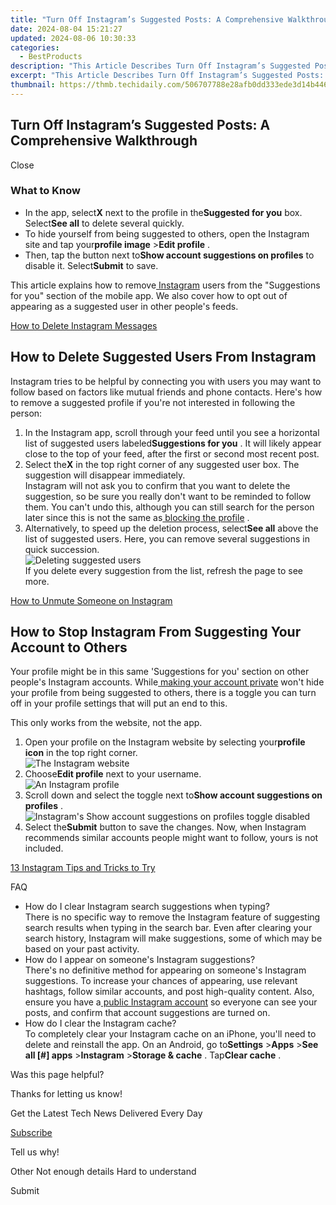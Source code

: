 ```yaml
---
title: "Turn Off Instagram’s Suggested Posts: A Comprehensive Walkthrough"
date: 2024-08-04 15:21:27
updated: 2024-08-06 10:30:33
categories:
  - BestProducts
description: "This Article Describes Turn Off Instagram’s Suggested Posts: A Comprehensive Walkthrough"
excerpt: "This Article Describes Turn Off Instagram’s Suggested Posts: A Comprehensive Walkthrough"
thumbnail: https://thmb.techidaily.com/506707788e28afb0dd333ede3d14b446e4802e54b3be096a7cd03abb7e8cbcbb.jpg
---
```


## Turn Off Instagram’s Suggested Posts: A Comprehensive Walkthrough

Close 

###  What to Know

* In the app, select**X** next to the profile in the**Suggested for you** box. Select**See all** to delete several quickly.
* To hide yourself from being suggested to others, open the Instagram site and tap your**profile image** \>**Edit profile** .
* Then, tap the button next to**Show account suggestions on profiles** to disable it. Select**Submit** to save.

 This article explains how to remove[ Instagram](https://www.lifewire.com/what-is-instagram-3486316) users from the "Suggestions for you" section of the mobile app. We also cover how to opt out of appearing as a suggested user in other people's feeds.

[ How to Delete Instagram Messages ](https://www.lifewire.com/delete-instagram-messages-5323737) 

##  How to Delete Suggested Users From Instagram 

 Instagram tries to be helpful by connecting you with users you may want to follow based on factors like mutual friends and phone contacts. Here's how to remove a suggested profile if you're not interested in following the person:

1. In the Instagram app, scroll through your feed until you see a horizontal list of suggested users labeled**Suggestions for you** . It will likely appear close to the top of your feed, after the first or second most recent post.
2. Select the**X** in the top right corner of any suggested user box. The suggestion will disappear immediately.  
 Instagram will not ask you to confirm that you want to delete the suggestion, so be sure you really don't want to be reminded to follow them. You can't undo this, although you can still search for the person later since this is not the same as[ blocking the profile](https://www.lifewire.com/how-to-block-someone-on-instagram-4169853) .
3. Alternatively, to speed up the deletion process, select**See all** above the list of suggested users. Here, you can remove several suggestions in quick succession.  
![Deleting suggested users](https://www.lifewire.com/thmb/_jmqkwGg6oVj2G49AeyEqoSeqAM=/1500x0/filters:no_upscale():max_bytes(150000):strip_icc():format(webp)/deletingsuggestedusers-704a8b9955ff421e87de247b58b10244.jpg)  
 If you delete every suggestion from the list, refresh the page to see more.

[ How to Unmute Someone on Instagram ](https://www.lifewire.com/unmute-on-instagram-5268136) 

##  How to Stop Instagram From Suggesting Your Account to Others 

 Your profile might be in this same 'Suggestions for you' section on other people's Instagram accounts. While[ making your account private](https://www.lifewire.com/make-instagram-account-private-3485850) won't hide your profile from being suggested to others, there is a toggle you can turn off in your profile settings that will put an end to this.

This only works from the website, not the app.

1. Open your profile on the Instagram website by selecting your**profile icon** in the top right corner.  
![The Instagram website](https://www.lifewire.com/thmb/KAVPPNqhp3x1pitWS_k3Seay9bQ=/1500x0/filters:no_upscale():max_bytes(150000):strip_icc():format(webp)/instagram-website-f8e4d8518c014bfa8a1fa642551581d4.png)
2. Choose**Edit profile** next to your username.  
![An Instagram profile](https://www.lifewire.com/thmb/ahH5pSEhN7ugpANz9PJTjfngQMA=/1500x0/filters:no_upscale():max_bytes(150000):strip_icc():format(webp)/instagram-profile-6847349c20ef4c2381e88f5609878630.png)
3. Scroll down and select the toggle next to**Show account suggestions on profiles** .  
![Instagram's Show account suggestions on profiles toggle disabled](https://www.lifewire.com/thmb/Me8eytYrF-V1Vd_tqDwPHG8B0po=/1500x0/filters:no_upscale():max_bytes(150000):strip_icc():format(webp)/instagram-disable-account-suggestions-4e8b50d5bd61413aa34f8626f723e0fb.png)
4. Select the**Submit** button to save the changes. Now, when Instagram recommends similar accounts people might want to follow, yours is not included.

[ 13 Instagram Tips and Tricks to Try ](https://www.lifewire.com/instagram-tips-and-tricks-you-didnt-know-about-4086542) 

 FAQ

* How do I clear Instagram search suggestions when typing?  
 There is no specific way to remove the Instagram feature of suggesting search results when typing in the search bar. Even after clearing your search history, Instagram will make suggestions, some of which may be based on your past activity.
* How do I appear on someone's Instagram suggestions?  
 There's no definitive method for appearing on someone's Instagram suggestions. To increase your chances of appearing, use relevant hashtags, follow similar accounts, and post high-quality content. Also, ensure you have a[ public Instagram account](https://www.lifewire.com/make-instagram-account-private-3485850) so everyone can see your posts, and confirm that account suggestions are turned on.
* How do I clear the Instagram cache?  
 To completely clear your Instagram cache on an iPhone, you'll need to delete and reinstall the app. On an Android, go to**Settings** \>**Apps** \>**See all \[#\] apps** \>**Instagram** \>**Storage & cache** . Tap**Clear cache** .

Was this page helpful?

Thanks for letting us know!

 Get the Latest Tech News Delivered Every Day

[ Subscribe ](https://www.lifewire.com/#) 

Tell us why!

 Other  Not enough details  Hard to understand 

 Submit 

<ins class="adsbygoogle"
     style="display:block"
     data-ad-format="autorelaxed"
     data-ad-client="ca-pub-7571918770474297"
     data-ad-slot="1223367746"></ins>



<ins class="adsbygoogle"
     style="display:block"
     data-ad-client="ca-pub-7571918770474297"
     data-ad-slot="8358498916"
     data-ad-format="auto"
     data-full-width-responsive="true"></ins>
